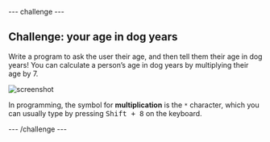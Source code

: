 --- challenge ---
## Challenge: your age in dog years
Write a program to ask the user their age, and then tell them their age in dog years! You can calculate a person’s age in dog years by multiplying their age by 7.

![screenshot](images/me-dog-years.png)

In programming, the symbol for __multiplication__ is the `*` character, which you can usually type by pressing <kbd>Shift + 8</kbd> on the keyboard.

--- /challenge ---
